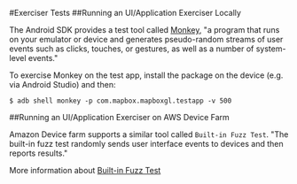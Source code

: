 #Exerciser Tests
##Running an UI/Application Exerciser Locally

The Android SDK provides a test tool called
[Monkey](http://developer.android.com/tools/help/monkey.html),
"a program that runs on your emulator or device and generates pseudo-random streams of user events
such as clicks, touches, or gestures, as well as a number of system-level events."

To exercise Monkey on the test app, install the package on the device (e.g. via Android Studio)
and then:

```
$ adb shell monkey -p com.mapbox.mapboxgl.testapp -v 500
```

##Running an UI/Application Exerciser on AWS Device Farm

Amazon Device farm supports a similar tool called `Built-in Fuzz Test`.
"The built-in fuzz test randomly sends user interface events to devices and then reports results."

More information about [Built-in Fuzz Test](http://docs.aws.amazon.com/devicefarm/latest/developerguide/test-types-built-in-fuzz.html)